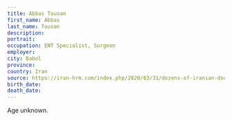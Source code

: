 ```yaml
---
title: Abbas Tousan
first_name: Abbas 
last_name: Tousan
description: 
portrait: 
occupation: ENT Specialist, Surgeon
employer: 
city: Babol
province: 
country: Iran
source: https://iran-hrm.com/index.php/2020/03/31/dozens-of-iranian-doctors-died-during-irans-coronavirus-crisis/
birth_date: 
death_date: 
---
```


Age unknown.